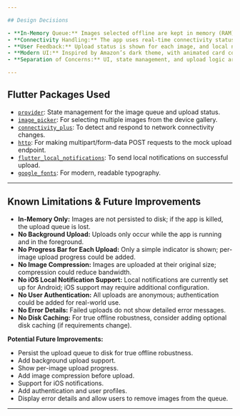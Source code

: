 ```yaml
---

## Design Decisions

- **In-Memory Queue:** Images selected offline are kept in memory (RAM) using Provider state management, ensuring no disk/database writes and instant responsiveness.
- **Connectivity Handling:** The app uses real-time connectivity status to trigger auto-upload when the network is restored.
- **User Feedback:** Upload status is shown for each image, and local notifications inform users of successful uploads.
- **Modern UI:** Inspired by Amazon’s dark theme, with animated card corners for visual feedback and a bold, accessible header.
- **Separation of Concerns:** UI, state management, and upload logic are separated for maintainability and clarity.

---
```


## Flutter Packages Used

- [`provider`](https://pub.dev/packages/provider): State management for the image queue and upload status.
- [`image_picker`](https://pub.dev/packages/image_picker): For selecting multiple images from the device gallery.
- [`connectivity_plus`](https://pub.dev/packages/connectivity_plus): To detect and respond to network connectivity changes.
- [`http`](https://pub.dev/packages/http): For making multipart/form-data POST requests to the mock upload endpoint.
- [`flutter_local_notifications`](https://pub.dev/packages/flutter_local_notifications): To send local notifications on successful upload.
- [`google_fonts`](https://pub.dev/packages/google_fonts): For modern, readable typography.

---

## Known Limitations & Future Improvements

- **In-Memory Only:** Images are not persisted to disk; if the app is killed, the upload queue is lost.
- **No Background Upload:** Uploads only occur while the app is running and in the foreground.
- **No Progress Bar for Each Upload:** Only a simple indicator is shown; per-image upload progress could be added.
- **No Image Compression:** Images are uploaded at their original size; compression could reduce bandwidth.
- **No iOS Local Notification Support:** Local notifications are currently set up for Android; iOS support may require additional configuration.
- **No User Authentication:** All uploads are anonymous; authentication could be added for real-world use.
- **No Error Details:** Failed uploads do not show detailed error messages.
- **No Disk Caching:** For true offline robustness, consider adding optional disk caching (if requirements change).

**Potential Future Improvements:**
- Persist the upload queue to disk for true offline robustness.
- Add background upload support.
- Show per-image upload progress.
- Add image compression before upload.
- Support for iOS notifications.
- Add authentication and user profiles.
- Display error details and allow users to remove images from the queue.

---
